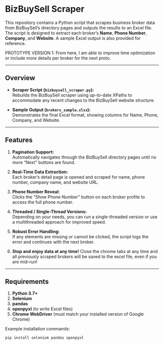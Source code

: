 # BizBuySell Scraper

This repository contains a Python script that scrapes business broker data from BizBuySell’s directory pages and outputs the results to an Excel file. The script is designed to extract each broker’s **Name**, **Phone Number**, **Company**, and **Website**. A sample Excel output is also provided for reference.

PROTOTYPE VERSION 1: From here, I am able to improve time optimization or include more details per broker for the next proto.

---

## Overview

- **Scraper Script (`bizbuysell_scraper.py`):**  
  Rebuilds the BizBuySell scraper using up-to-date XPaths to accommodate any recent changes to the BizBuySell website structure.

- **Sample Output (`brokers_sample.xlsx`):**  
  Demonstrates the final Excel format, showing columns for Name, Phone, Company, and Website.

---

## Features

1. **Pagination Support:**  
   Automatically navigates through the BizBuySell directory pages until no more “Next” buttons are found.

2. **Real-Time Data Extraction:**  
   Each broker’s detail page is opened and scraped for name, phone number, company name, and website URL.

3. **Phone Number Reveal:**  
   Clicks the “Show Phone Number” button on each broker profile to access the full phone number.

4. **Threaded / Single-Thread Versions:**  
   Depending on your needs, you can run a single-threaded version or use a multithreaded approach for improved speed.

5. **Robust Error Handling:**  
   If any elements are missing or cannot be clicked, the script logs the error and continues with the next broker.

6. **Stop and enjoy data at any time!**
   Close the chrome tabs at any time and all previously scraped brokers will be saved to the excel file, even if you are mid-run!

---

## Requirements

1. **Python 3.7+**  
2. **Selenium**  
3. **pandas**  
4. **openpyxl** (to write Excel files)  
5. **Chrome WebDriver** (must match your installed version of Google Chrome)

Example installation commands:

```bash
pip install selenium pandas openpyxl
